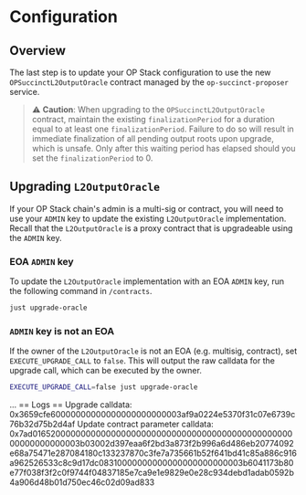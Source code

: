 # Configuration

## Overview

The last step is to update your OP Stack configuration to use the new `OPSuccinctL2OutputOracle` contract managed by the `op-succinct-proposer` service.

> ⚠️ **Caution**: When upgrading to the `OPSuccinctL2OutputOracle` contract, maintain the existing `finalizationPeriod` for a duration equal to at least one `finalizationPeriod`. Failure to do so will result in immediate finalization of all pending output roots upon upgrade, which is unsafe. Only after this waiting period has elapsed should you set the `finalizationPeriod` to 0.

## Upgrading `L2OutputOracle`

If your OP Stack chain's admin is a multi-sig or contract, you will need to use your `ADMIN` key to update the existing `L2OutputOracle` implementation. Recall that the `L2OutputOracle` is a proxy contract that is upgradeable using the `ADMIN` key.

### EOA `ADMIN` key

To update the `L2OutputOracle` implementation with an EOA `ADMIN` key, run the following command in `/contracts`.

```bash
just upgrade-oracle
```

### `ADMIN` key is not an EOA

If the owner of the `L2OutputOracle` is not an EOA (e.g. multisig, contract), set `EXECUTE_UPGRADE_CALL` to `false`. This will output the raw calldata for the upgrade call, which can be executed by the owner.

```bash
EXECUTE_UPGRADE_CALL=false just upgrade-oracle
```

...
== Logs ==
  Upgrade calldata:
  0x3659cfe60000000000000000000000003af9a0224e5370f31c07e6739c76b32d75b2d4af
  Update contract parameter calldata:
  0x7ad016520000000000000000000000000000000000000000000000000000000000003b03002d397eaa6f2bd3a873f2b996a6d486eb20774092e68a75471e287084180c133237870c3fe7a735661b52f641bd41c85a886c916a962526533c8c9d17dc08310000000000000000000000003b6041173b80e77f038f3f2c0f9744f04837185e7ca9e1e9829e0e28c934debd1adab0592b4a906d48b01d750ec46c02d09ad833
```
